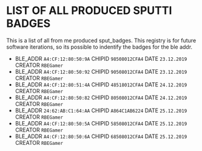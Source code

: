 # LIST OF ALL PRODUCED SPUTTI BADGES
This is a list of all from me produced sput_badges.
This registry is for future software iterations, so its possible to indentify the badges for the ble addr.

* BLE_ADDR `A4:CF:12:80:50:9A` CHIPID `98508012CFA4` DATE `23.12.2019` CREATOR `RBEGamer`
* BLE_ADDR `A4:CF:12:80:50:92` CHIPID `90508012CFA4` DATE `23.12.2019` CREATOR `RBEGamer`
* BLE_ADDR `A4:CF:12:80:51:4A` CHIPID `48518012CFA4` DATE `24.12.2019` CREATOR `RBEGamer`
* BLE_ADDR `A4:CF:12:80:50:82` CHIPID `80508012CFA4` DATE `24.12.2019` CREATOR `RBEGamer`
* BLE_ADDR `24:62:AB:C1:64:AA` CHIPID `A864C1AB6224` DATE `25.12.2019` CREATOR `RBEGamer`
* BLE_ADDR `A4:CF:12:80:50:5A` CHIPID `58508012CFA4` DATE `25.12.2019` CREATOR `RBEGamer`
* BLE_ADDR `A4:CF:12:80:50:6A` CHIPID `68508012CFA4` DATE `25.12.2019` CREATOR `RBEGamer`
